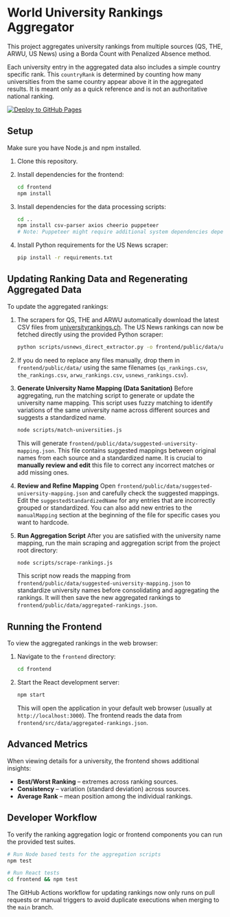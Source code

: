 # World University Rankings Aggregator

This project aggregates university rankings from multiple sources (QS, THE, ARWU, US News) using a Borda Count with Penalized Absence method.

Each university entry in the aggregated data also includes a simple country specific rank. This `countryRank` is determined by counting how many universities from the same country appear above it in the aggregated results. It is meant only as a quick reference and is not an authoritative national ranking.

[![Deploy to GitHub Pages](https://github.com/mmostagirbhuiyan/university-ranking-aggregator/actions/workflows/deploy.yml/badge.svg)](https://github.com/mmostagirbhuiyan/university-ranking-aggregator/actions/workflows/deploy.yml)

## Setup

Make sure you have Node.js and npm installed.

1. Clone this repository.
2. Install dependencies for the frontend:

   ```bash
   cd frontend
   npm install
   ```

3. Install dependencies for the data processing scripts:

   ```bash
   cd ..
   npm install csv-parser axios cheerio puppeteer
   # Note: Puppeteer might require additional system dependencies depending on your OS.
   ```

4. Install Python requirements for the US News scraper:

   ```bash
   pip install -r requirements.txt
   ```

## Updating Ranking Data and Regenerating Aggregated Data

To update the aggregated rankings:

1. The scrapers for QS, THE and ARWU automatically download the latest CSV files from [universityrankings.ch](https://www.universityrankings.ch). The US News rankings can now be fetched directly using the provided Python scraper:

   ```bash
   python scripts/usnews_direct_extractor.py -o frontend/public/data/usnews_rankings.csv
   ```

2. If you do need to replace any files manually, drop them in `frontend/public/data/` using the same filenames (`qs_rankings.csv`, `the_rankings.csv`, `arwu_rankings.csv`, `usnews_rankings.csv`).

3. **Generate University Name Mapping (Data Sanitation)**
   Before aggregating, run the matching script to generate or update the university name mapping. This script uses fuzzy matching to identify variations of the same university name across different sources and suggests a standardized name.

   ```bash
   node scripts/match-universities.js
   ```

   This will generate `frontend/public/data/suggested-university-mapping.json`. This file contains suggested mappings between original names from each source and a standardized name. It is crucial to **manually review and edit** this file to correct any incorrect matches or add missing ones.

4. **Review and Refine Mapping**
   Open `frontend/public/data/suggested-university-mapping.json` and carefully check the suggested mappings. Edit the `suggestedStandardizedName` for any entries that are incorrectly grouped or standardized. You can also add new entries to the `manualMapping` section at the beginning of the file for specific cases you want to hardcode.

5. **Run Aggregation Script**
   After you are satisfied with the university name mapping, run the main scraping and aggregation script from the project root directory:

   ```bash
   node scripts/scrape-rankings.js
   ```

   This script now reads the mapping from `frontend/public/data/suggested-university-mapping.json` to standardize university names before consolidating and aggregating the rankings. It will then save the new aggregated rankings to `frontend/public/data/aggregated-rankings.json`.

## Running the Frontend

To view the aggregated rankings in the web browser:

1. Navigate to the `frontend` directory:

   ```bash
   cd frontend
   ```

2. Start the React development server:

   ```bash
   npm start
   ```

   This will open the application in your default web browser (usually at `http://localhost:3000`). The frontend reads the data from `frontend/src/data/aggregated-rankings.json`.
## Advanced Metrics

When viewing details for a university, the frontend shows additional insights:

- **Best/Worst Ranking** – extremes across ranking sources.
- **Consistency** – variation (standard deviation) across sources.
- **Average Rank** – mean position among the individual rankings.

## Developer Workflow

To verify the ranking aggregation logic or frontend components you can run the provided test suites.

```bash
# Run Node based tests for the aggregation scripts
npm test

# Run React tests
cd frontend && npm test
```

The GitHub Actions workflow for updating rankings now only runs on pull requests or manual triggers to avoid duplicate executions when merging to the `main` branch.

